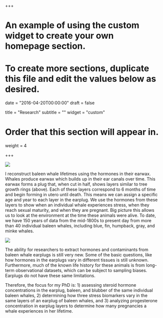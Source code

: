 +++
# An example of using the custom widget to create your own homepage section.
# To create more sections, duplicate this file and edit the values below as desired.

date = "2016-04-20T00:00:00"
draft = false

title = "Research"
subtitle = ""
widget = "custom"

# Order that this section will appear in.
weight = 4

+++

![](/img/earplug.JPG)

I reconstruct baleen whale lifetimes using the hormones in their earwax. Whales produce earwax which builds up in their ear canals over time. This earwax forms a plug that, when cut in half, shows layers similar to tree growth rings (above). Each of these layers correspond to 6 months of time and begin forming in utero until death. This means we can assign a specific age and year to each layer in the earplug. We use the hormones from these layers to show when an individual whale experiences stress, when they reach sexual maturity, and when they are pregnant. Big picture this allows us to look at the environment at the time these animals were alive. To date, we have 150 years of data from the mid-1800s to present day from more than 40 individual baleen whales, including blue, fin, humpback, gray, and minke whales.

![](/img/DaniCrain.JPG)

The ability for researchers to extract hormones and contaminants from baleen whale earplugs is still very new. Some of the basic questions, like how hormones in the earplugs vary in different tissues is still unknown. Furthermore, much of the known life history for these animals is from long-term observational datasets, which can be subject to sampling biases. Earplugs do not have these same limitations.

Therefore, the focus for my PhD is: 1) assessing steroid hormone concentrations in the earplug, baleen, and blubber of the same individual baleen whales, 2) determining how three stress biomarkers vary in the same layers of an earplug of baleen whales, and 3) analyzing progesterone concentration in earplug layers to determine how many pregnancies a whale experiences in her lifetime.
